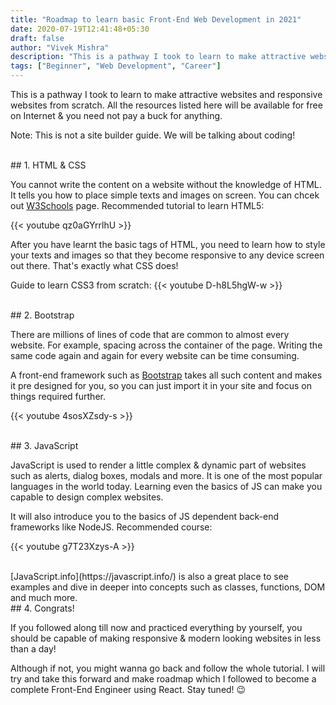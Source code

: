 ```yaml
---
title: "Roadmap to learn basic Front-End Web Development in 2021"
date: 2020-07-19T12:41:48+05:30
draft: false
author: "Vivek Mishra"
description: "This is a pathway I took to learn to make attractive websites and responsive websites from scratch. All the resources listed here will be available for free on Internet & you need not pay a buck for anything."
tags: ["Beginner", "Web Development", "Career"]
---
```


This is a pathway I took to learn to make attractive websites and responsive websites from scratch. All the resources listed here will be available for free on Internet & you need not pay a buck for anything.

Note: This is not a site builder guide. We will be talking about coding!

<br>
## 1. HTML & CSS

You cannot write the content on a website without the knowledge of HTML. It tells you how to place simple texts and images on screen.
You can chcek out [W3Schools](https://www.w3schools.com/html/html5_intro.asp) page.
Recommended tutorial to learn HTML5:

{{< youtube qz0aGYrrlhU >}}
<br>

After you have learnt the basic tags of HTML, you need to learn how to style your texts and images so that they become responsive to any
device screen out there. That's exactly what CSS does!

Guide to learn CSS3 from scratch:
{{< youtube D-h8L5hgW-w >}}

<br>
## 2. Bootstrap
 
There are millions of lines of code that are common to almost every website. For example, spacing across the container of the page. Writing
the same code again and again for every website can be time consuming.

A front-end framework such as [Bootstrap](https://getbootstrap.com/) takes all such content and makes it pre designed for you, so you can just import it in your site and focus on things
required further.

{{< youtube 4sosXZsdy-s >}}

<br>
## 3. JavaScript

JavaScript is used to render a little complex & dynamic part of websites such as alerts, dialog boxes, modals and more.
It is one of the most popular languages in the world today. Learning even the basics of JS can make you capable to design complex websites.

It will also introduce you to the basics of JS dependent back-end frameworks like NodeJS. Recommended course:

{{< youtube g7T23Xzys-A >}}

<br>
[JavaScript.info](https://javascript.info/) is also a great place to see examples and dive in deeper into concepts such as classes, functions, DOM and much more.

<br>
## 4. Congrats!

If you followed along till now and practiced everything by yourself, you should be capable of making responsive & modern looking websites in less than a day!

Although if not, you might wanna go back and follow the whole tutorial. I will try and take this forward and make roadmap which I followed to become a complete Front-End Engineer using React. Stay tuned! 😉
